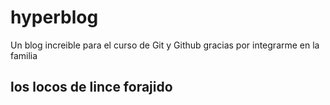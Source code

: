 # hyperblog
Un blog increible para el curso de Git y Github
gracias por integrarme en la familia 


## los locos de lince forajido